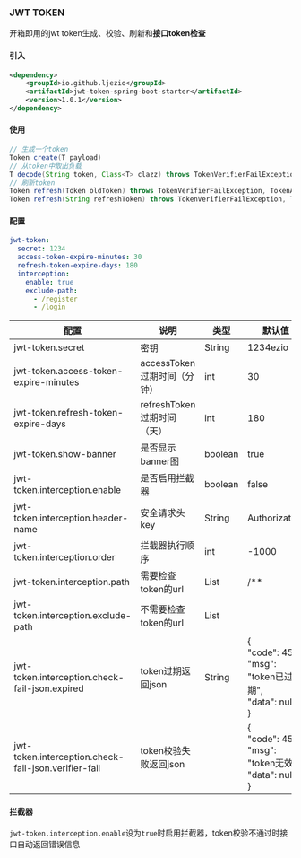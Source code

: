### JWT TOKEN
开箱即用的jwt token生成、校验、刷新和**接口token检查**

#### 引入

```xml
<dependency>
    <groupId>io.github.ljezio</groupId>
    <artifactId>jwt-token-spring-boot-starter</artifactId>
    <version>1.0.1</version>
</dependency>
```

#### 使用

```java
// 生成一个token
Token create(T payload)
// 从token中取出负载
T decode(String token, Class<T> clazz) throws TokenVerifierFailException, TokenAlreadyExpiredException
// 刷新token
Token refresh(Token oldToken) throws TokenVerifierFailException, TokenAlreadyExpiredException
Token refresh(String refreshToken) throws TokenVerifierFailException, TokenAlreadyExpiredException
```

#### 配置

```yaml
jwt-token:
  secret: 1234
  access-token-expire-minutes: 30
  refresh-token-expire-days: 180
  interception:
    enable: true
    exclude-path:
      - /register
      - /login
```

| 配置                                                 | 说明                        | 类型    | 默认值                                                       |
| ---------------------------------------------------- | --------------------------- | ------- | ------------------------------------------------------------ |
| jwt-token.secret                                     | 密钥                        | String  | 1234ezio                                                     |
| jwt-token.access-token-expire-minutes                | accessToken过期时间（分钟） | int     | 30                                                           |
| jwt-token.refresh-token-expire-days                  | refreshToken过期时间（天）  | int     | 180                                                          |
| jwt-token.show-banner                                | 是否显示banner图            | boolean | true                                                         |
| jwt-token.interception.enable                        | 是否启用拦截器              | boolean | false                                                        |
| jwt-token.interception.header-name                   | 安全请求头key               | String  | Authorization                                                |
| jwt-token.interception.order                         | 拦截器执行顺序              | int     | -1000                                                        |
| jwt-token.interception.path                          | 需要检查token的url          | List    | /**                                                          |
| jwt-token.interception.exclude-path                  | 不需要检查token的url        | List    |                                                              |
| jwt-token.interception.check-fail-json.expired       | token过期返回json           | String  | {<br/>  "code": 452,<br/>  "msg": "token已过期",<br/>  "data": null<br/>} |
| jwt-token.interception.check-fail-json.verifier-fail | token校验失败返回json       |         | {<br/>  "code": 453,<br/>  "msg": "token无效",<br/>  "data": null<br/>} |

#### 拦截器

`jwt-token.interception.enable`设为`true`时启用拦截器，token校验不通过时接口自动返回错误信息
